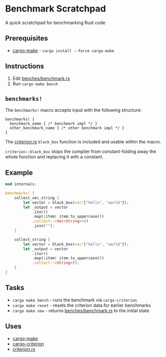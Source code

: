# Benchmark Scratchpad

A quick scratchpad for benchmarking Rust code

## Prerequisites

- [cargo-make](https://github.com/sagiegurari/cargo-make) - `cargo install --force cargo-make`

## Instructions

1. Edit [benches/benchmark.rs](benches/benchmark.rs)
2. Run `cargo make bench`

## `benchmarks!`

The `benchmarks!` macro accepts input with the following structure:

```
benchmarks! {
  benchmark_name { /* benchmark impl */ }
  other_benchmark_name { /* other benchmark impl */ }
}
```

The [criterion.rs](https://github.com/bheisler/criterion.rs) `black_box` function is included and usable within the macro.

`criterion::black_box` stops the compiler from constant-folding away the whole function and replacing it with a constant.

## Example

```rust 
mod internals;

benchmarks! {
    collect_vec_string {
        let vector = black_box(vec!["hello", "world"]);
        let _output = vector
            .iter()
            .map(|item| item.to_uppercase())
            .collect::<Vec<String>>()
            .join("");
    }

    collect_string {
        let vector = black_box(vec!["hello", "world"]);
        let _output = vector
            .iter()
            .map(|item| item.to_uppercase())
            .collect::<String>();
    }
}
```

## Tasks

- `cargo make bench` - runs the benchmark via `cargo-criterion`
- `cargo make reset` - resets the criterion data for earlier benchmarks
- `cargo make new` - returns [benches/benchmark.rs](benches/benchmark.rs) to the initial state

## Uses 

- [cargo-make](https://github.com/sagiegurari/cargo-make)
- [cargo-criterion](https://github.com/bheisler/cargo-criterion)
- [criterion.rs](https://github.com/bheisler/criterion.rs)
